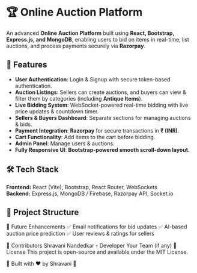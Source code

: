 # 🏆 Online Auction Platform

An advanced **Online Auction Platform** built using **React, Bootstrap, Express.js, and MongoDB**, enabling users to bid on items in real-time, list auctions, and process payments securely via **Razorpay**. 

## 🚀 Features
- **User Authentication**: Login & Signup with secure token-based authentication.
- **Auction Listings**: Sellers can create auctions, and buyers can view & filter them by categories (including **Antique Items**).
- **Live Bidding System**: WebSocket-powered real-time bidding with live price updates & countdown timer.
- **Sellers & Buyers Dashboard**: Separate sections for managing auctions & bids.
- **Payment Integration**: **Razorpay** for secure transactions in **₹ (INR)**.
- **Cart Functionality**: Add items to the cart before bidding.
- **Admin Panel**: Manage users & auctions.
- **Fully Responsive UI**: **Bootstrap-powered smooth scroll-down layout**.

## 🛠️ Tech Stack
**Frontend:** React (Vite), Bootstrap, React Router, WebSockets  
**Backend:** Express.js, MongoDB / Firebase, Razorpay API, Socket.io  

## 📂 Project Structure
🎯 Future Enhancements
✅ Email notifications for bid updates
✅ AI-based auction price prediction
✅ User reviews & ratings for sellers

🤝 Contributors
Shravani Nandedkar - Developer
Your Team (if any)
📜 License
This project is open-source and available under the MIT License.

🔹 Built with ❤️ by Shravani 🚀
